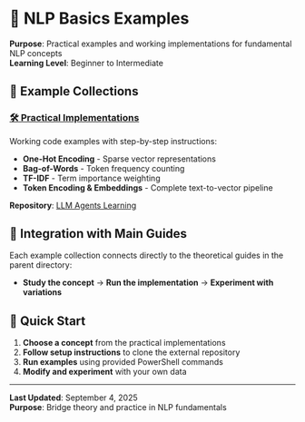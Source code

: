 # 📝 NLP Basics Examples

**Purpose**: Practical examples and working implementations for fundamental NLP concepts  
**Learning Level**: Beginner to Intermediate

## 📂 Example Collections

### **[🛠️ Practical Implementations](practical-implementations/)**

Working code examples with step-by-step instructions:

- **One-Hot Encoding** - Sparse vector representations
- **Bag-of-Words** - Token frequency counting
- **TF-IDF** - Term importance weighting  
- **Token Encoding & Embeddings** - Complete text-to-vector pipeline

**Repository**: [LLM Agents Learning](https://github.com/Swamy-s-Tech-Skills-Academy-AI-ML-Data/llm-agents-learning)

## 🔗 Integration with Main Guides

Each example collection connects directly to the theoretical guides in the parent directory:

- **Study the concept** → **Run the implementation** → **Experiment with variations**

## 🚀 Quick Start

1. **Choose a concept** from the practical implementations
2. **Follow setup instructions** to clone the external repository
3. **Run examples** using provided PowerShell commands
4. **Modify and experiment** with your own data

---

**Last Updated**: September 4, 2025  
**Purpose**: Bridge theory and practice in NLP fundamentals
